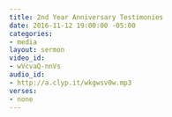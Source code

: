 ```yaml
---
title: 2nd Year Anniversary Testimonies
date: 2016-11-12 19:00:00 -05:00
categories:
- media
layout: sermon
video_id:
- wVcvaQ-nnVs
audio_id:
- http://a.clyp.it/wkgwsv0w.mp3
verses:
- none
---
```


